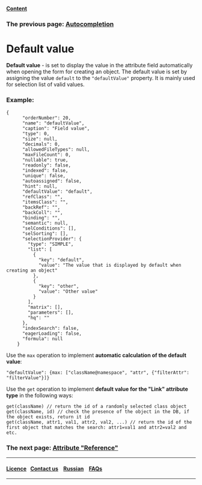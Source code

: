 #### [Content](/docs/en/index.md)

### The previous page: [Autocompletion](/docs/en/2_system_description/metadata_structure/meta_class/atr_autoassigned.md)

# Default value

**Default value** - is set to display the value in the attribute field automatically when opening the form for creating an object. The default value is set by assigning the value `default` to the ` "defaultValue" ` property. It is mainly used for selection list of valid values.

### Example:

```
{
      "orderNumber": 20,
      "name": "defaultValue",
      "caption": "Field value",
      "type": 0,
      "size": null,
      "decimals": 0,
      "allowedFileTypes": null,
      "maxFileCount": 0,
      "nullable": true,
      "readonly": false,
      "indexed": false,
      "unique": false,
      "autoassigned": false,
      "hint": null,
      "defaultValue": "default",
      "refClass": "",
      "itemsClass": "",
      "backRef": "",
      "backColl": "",
      "binding": "",
      "semantic": null,
      "selConditions": [],
      "selSorting": [],
      "selectionProvider": {
        "type": "SIMPLE",
        "list": [
          {
            "key": "default",
            "value": "The value that is displayed by default when creating an object"
          },
          {
            "key": "other",
            "value": "Other value"
          }
        ],
        "matrix": [],
        "parameters": [],
        "hq": ""
      },
      "indexSearch": false,
      "eagerLoading": false,
      "formula": null
    }

```

Use the `max` operation to implement **automatic calculation of the default value**:

```
"defaultValue": {max: ["className@namespace", "attr", {"filterAttr": "filterValue"}]}
```


Use the `get` operation to implement **default value for the "Link" attribute type**  in the following ways:

```
get(className) // return the id of a randomly selected class object
get(className, id) // check the presence of the object in the DB, if the object exists, return it id
get(className, attr1, val1, attr2, val2, ...) // return the id of the first object that matches the search: attr1=val1 and attr2=val2 and etc.
```

### The next page: [Attribute "Reference"](/docs/en/2_system_description/metadata_structure/meta_class/atr_ref_backref.md)
--------------------------------------------------------------------------  


 #### [Licence](/LICENCE.md)&ensp;  [Contact us](https://iondv.ru/index.html) &ensp;  [Russian](/docs/ru/2_system_description/metadata_structure/meta_class/atr_default_value.md) &ensp; [FAQs](/faqs.md)          



-------------------------------------------------------------------------- 